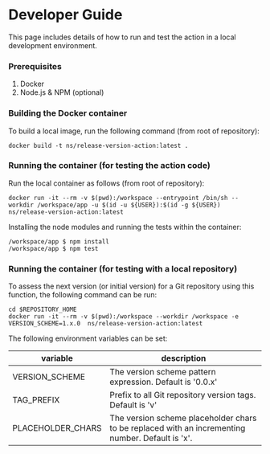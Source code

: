 # Developer Guide

This page includes details of how to run and test the action in a local development environment.

### Prerequisites

1. Docker
2. Node.js & NPM (optional)

### Building the Docker container

To build a local image, run the following command (from root of repository):
```
docker build -t ns/release-version-action:latest .
```


### Running the container (for testing the action code)

Run the local container as follows (from root of repository):
```
docker run -it --rm -v $(pwd):/workspace --entrypoint /bin/sh --workdir /workspace/app -u $(id -u ${USER}):$(id -g ${USER}) ns/release-version-action:latest
```
Installing the node modules and running the tests within the container:
```
/workspace/app $ npm install
/workspace/app $ npm test
```

### Running the container (for testing with a local repository)

To assess the next version (or initial version) for a Git repository using this function, the following command can be run:
```
cd $REPOSITORY_HOME
docker run -it --rm -v $(pwd):/workspace --workdir /workspace -e VERSION_SCHEME=1.x.0  ns/release-version-action:latest
```
The following environment variables can be set:

| variable          | description                                                                                      |
| ----------------- | ------------------------------------------------------------------------------------------------ | 
| VERSION_SCHEME    | The version scheme pattern expression. Default is '0.0.x'                                        |
| TAG_PREFIX        | Prefix to all Git repository version tags. Default is 'v'                                        |
| PLACEHOLDER_CHARS | The version scheme placeholder chars to be replaced with an incrementing number. Default is 'x'. |
